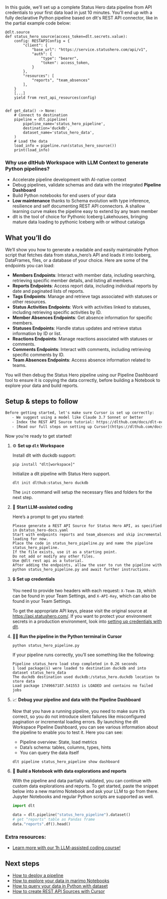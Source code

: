 In this guide, we'll set up a complete Status Hero data pipeline from API credentials to your first data load in just 10 minutes. You'll end up with a fully declarative Python pipeline based on dlt's REST API connector, like in the partial example code below:

```python-outcome
@dlt.source
def status_hero_source(access_token=dlt.secrets.value):
    config: RESTAPIConfig = {
        "client": {
            "base_url": "https://service.statushero.com/api/v1",
            "auth": {
                "type": "bearer",
                "token": access_token,
            }
        },
        "resources": [
            "reports", "team_absences"
        ],
    }
    [...]
    yield from rest_api_resources(config)


def get_data() -> None:
    # Connect to destination
    pipeline = dlt.pipeline(
        pipeline_name='status_hero_pipeline',
        destination='duckdb',
        dataset_name='status_hero_data', 
    )
    # Load the data
    load_info = pipeline.run(status_hero_source())
    print(load_info) 
```

### Why use dltHub Workspace with LLM Context to generate Python pipelines?

- Accelerate pipeline development with AI-native context
- Debug pipelines, validate schemas and data with the integrated **Pipeline Dashboard**
- Build Python notebooks for end users of your data
- **Low maintenance** thanks to Schema evolution with type inference, resilience and self documenting REST API connectors. A shallow learning curve makes the pipeline easy to extend by any team member
- dlt is the tool of choice for Pythonic Iceberg Lakehouses, bringing mature data loading to pythonic Iceberg with or without catalogs

## What you’ll do

We’ll show you how to generate a readable and easily maintainable Python script that fetches data from status_hero’s API and loads it into Iceberg, DataFrames, files, or a database of your choice. Here are some of the endpoints you can load:

- **Members Endpoints**: Interact with member data, including searching, retrieving specific member details, and listing all members.
- **Reports Endpoints**: Access report data, including individual reports by date and paginated lists of reports.
- **Tags Endpoints**: Manage and retrieve tags associated with statuses or other resources.
- **Status Activities Endpoints**: Work with activities linked to statuses, including retrieving specific activities by ID.
- **Member Absences Endpoints**: Get absence information for specific members.
- **Statuses Endpoints**: Handle status updates and retrieve status information by ID or list. 
- **Reactions Endpoints**: Manage reactions associated with statuses or comments.
- **Comments Endpoints**: Interact with comments, including retrieving specific comments by ID. 
- **Team Absences Endpoints**: Access absence information related to teams.

You will then debug the Status Hero pipeline using our Pipeline Dashboard tool to ensure it is copying the data correctly, before building a Notebook to explore your data and build reports.

## Setup & steps to follow

```default
Before getting started, let's make sure Cursor is set up correctly:
   - We suggest using a model like Claude 3.7 Sonnet or better
   - Index the REST API Source tutorial: https://dlthub.com/docs/dlt-ecosystem/verified-sources/rest_api/ and add it to context as **@dlt rest api**
   - [Read our full steps on setting up Cursor](https://dlthub.com/docs/dlt-ecosystem/llm-tooling/cursor-restapi#23-configuring-cursor-with-documentation)
```

Now you're ready to get started!

1. ⚙️ **Set up `dlt` Workspace**
    
    Install dlt with duckdb support:
    ```shell
    pip install "dlt[workspace]"
    ```

    Initialize a dlt pipeline with Status Hero support.
    ```shell
    dlt init dlthub:status_hero duckdb
    ```

    The `init` command will setup the necessary files and folders for the next step.
    
2. 🤠 **Start LLM-assisted coding**
    
    Here’s a prompt to get you started:
    
    ```prompt
    Please generate a REST API Source for Status Hero API, as specified in @status_hero-docs.yaml 
    Start with endpoints reports and team_absences and skip incremental loading for now. 
    Place the code in status_hero_pipeline.py and name the pipeline status_hero_pipeline. 
    If the file exists, use it as a starting point. 
    Do not add or modify any other files. 
    Use @dlt rest api as a tutorial. 
    After adding the endpoints, allow the user to run the pipeline with python status_hero_pipeline.py and await further instructions.
    ```

    
3. 🔒 **Set up credentials** 
    
    You need to provide two headers with each request: `X-Team-ID`, which can be found in your Team Settings, and `X-API-Key`, which can also be found in your Team Settings.
    
    To get the appropriate API keys, please visit the original source at https://api.statushero.com/.
    If you want to protect your environment secrets in a production environment, look into [setting up credentials with dlt](https://dlthub.com/docs/walkthroughs/add_credentials).
    
4. 🏃‍♀️ **Run the pipeline in the Python terminal in Cursor**
    
    ```shell
    python status_hero_pipeline.py
    ```
    
    If your pipeline runs correctly, you’ll see something like the following:
    
    ```shell
    Pipeline status_hero load step completed in 0.26 seconds
    1 load package(s) were loaded to destination duckdb and into dataset status_hero_data
    The duckdb destination used duckdb:/status_hero.duckdb location to store data
    Load package 1749667187.541553 is LOADED and contains no failed jobs
    ```
    
5. 📈 **Debug your pipeline and data with the Pipeline Dashboard**

    Now that you have a running pipeline, you need to make sure it’s correct, so you do not introduce silent failures like misconfigured pagination or incremental loading errors. By launching the dlt Workspace Pipeline Dashboard, you can see various information about the pipeline to enable you to test it. Here you can see:
    - Pipeline overview: State, load metrics
    - Data’s schema: tables, columns, types, hints
    - You can query the data itself
    
    ```shell
    dlt pipeline status_hero_pipeline show dashboard
    ```
    
6. 🐍 **Build a Notebook with data explorations and reports**

    With the pipeline and data partially validated, you can continue with custom data explorations and reports. To get started, paste the snippet below into a new marimo Notebook and ask your LLM to go from there. Jupyter Notebooks and regular Python scripts are supported as well.

    
    ```python
    import dlt

   data = dlt.pipeline("status_hero_pipeline").dataset()
   # get "reports" table as Pandas frame
   data."reports".df().head()
    ```

### Extra resources:

- [Learn more with our 1h LLM-assisted coding course!](https://www.youtube.com/watch?v=GGid70rnJuM)

## Next steps

- [How to deploy a pipeline](https://dlthub.com/docs/walkthroughs/deploy-a-pipeline)
- [How to explore your data in marimo Notebooks](https://dlthub.com/docs/general-usage/dataset-access/marimo)
- [How to query your data in Python with dataset](https://dlthub.com/docs/general-usage/dataset-access/dataset)
- [How to create REST API Sources with Cursor](https://dlthub.com/docs/dlt-ecosystem/llm-tooling/cursor-restapi)
